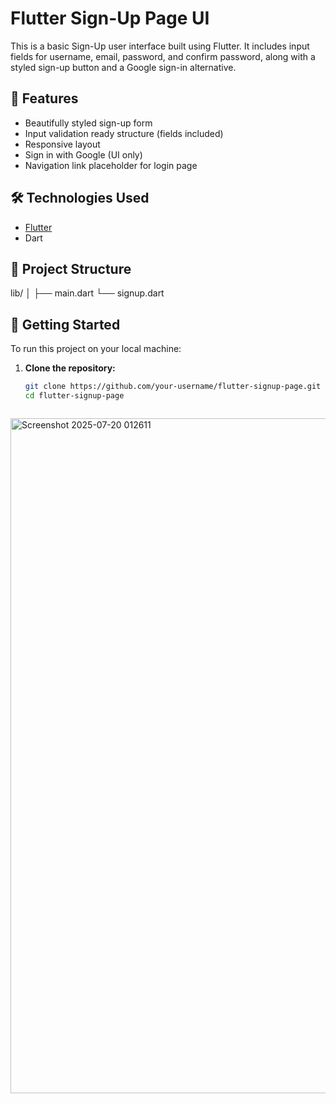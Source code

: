 # Flutter Sign-Up Page UI

This is a basic Sign-Up user interface built using Flutter. It includes input fields for username, email, password, and confirm password, along with a styled sign-up button and a Google sign-in alternative.

## 📱 Features

- Beautifully styled sign-up form
- Input validation ready structure (fields included)
- Responsive layout
- Sign in with Google (UI only)
- Navigation link placeholder for login page

## 🛠️ Technologies Used

- [Flutter](https://flutter.dev/)
- Dart

## 📂 Project Structure

lib/
│
├── main.dart 
└── signup.dart 


## 🚀 Getting Started

To run this project on your local machine:

1. **Clone the repository:**
   ```bash
   git clone https://github.com/your-username/flutter-signup-page.git
   cd flutter-signup-page



<img width="1920" height="1080" alt="Screenshot 2025-07-20 012611" src="https://github.com/user-attachments/assets/170d6f18-eef4-4083-9e9d-9607735621e9" />
